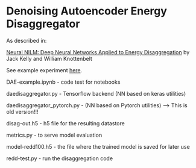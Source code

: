 # Denoising Autoencoder Energy Disaggregator

As described in:

[Neural NILM: Deep Neural Networks Applied to Energy Disaggregation](https://arxiv.org/pdf/1507.06594.pdf) by Jack Kelly and William Knottenbelt

See example experiment [here](https://github.com/OdysseasKr/neural-disaggregator/blob/master/DAE/DAE-example.ipynb).

DAE-example.ipynb - code test for notebooks

daedisaggregator.py - Tensorflow backend (NN based on keras utilities)

daedisaggregator_pytorch.py - (NN based on Pytorch utilities) --> This is old version!!!

disag-out.h5 - h5 file for the resulting datastore

metrics.py - to serve model evaluation

model-redd100.h5 - the file where the trained model is saved for later use

redd-test.py - run the disaggregation code
